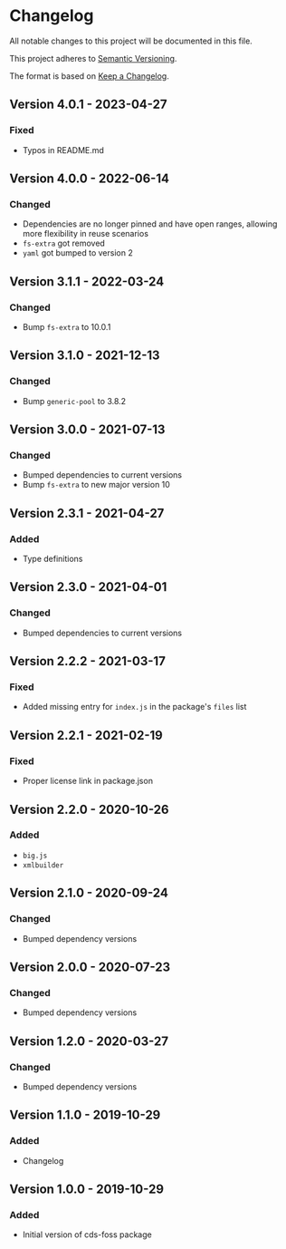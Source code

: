 # Changelog

All notable changes to this project will be documented in this file.

This project adheres to [Semantic Versioning](http://semver.org/).

The format is based on [Keep a Changelog](http://keepachangelog.com/).

## Version 4.0.1 - 2023-04-27

### Fixed

- Typos in README.md

## Version 4.0.0 - 2022-06-14

### Changed

- Dependencies are no longer pinned and have open ranges, allowing more flexibility in reuse scenarios
- `fs-extra` got removed
- `yaml` got bumped to version 2

## Version 3.1.1 - 2022-03-24

### Changed

- Bump `fs-extra` to 10.0.1

## Version 3.1.0 - 2021-12-13

### Changed

- Bump `generic-pool` to 3.8.2

## Version 3.0.0 - 2021-07-13

### Changed

- Bumped dependencies to current versions
- Bump `fs-extra` to new major version 10

## Version 2.3.1 - 2021-04-27

### Added

- Type definitions

## Version 2.3.0 - 2021-04-01

### Changed

- Bumped dependencies to current versions

## Version 2.2.2 - 2021-03-17

### Fixed

- Added missing entry for `index.js` in the package's `files` list

## Version 2.2.1 - 2021-02-19

### Fixed

- Proper license link in package.json

## Version 2.2.0 - 2020-10-26

### Added
- `big.js`
- `xmlbuilder`

## Version 2.1.0 - 2020-09-24

### Changed
- Bumped dependency versions

## Version 2.0.0 - 2020-07-23

### Changed
- Bumped dependency versions

## Version 1.2.0 - 2020-03-27

### Changed
- Bumped dependency versions

## Version 1.1.0 - 2019-10-29

### Added
- Changelog

## Version 1.0.0 - 2019-10-29

### Added
- Initial version of cds-foss package